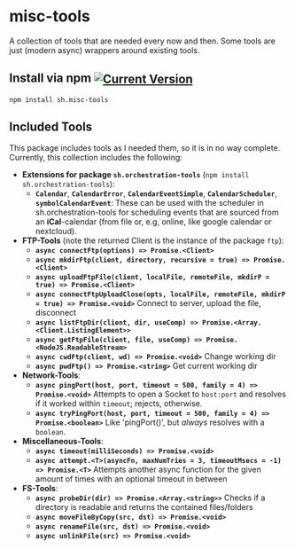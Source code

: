 # misc-tools
A collection of tools that are needed every now and then. Some tools are just (modern async) wrappers around existing tools.

## Install via npm <span style="vertical-align:middle">[![Current Version](https://img.shields.io/npm/v/sh.misc-tools.svg)](https://www.npmjs.com/package/sh.misc-tools)</span>
`npm install sh.misc-tools`

## Included Tools
This package includes tools as I needed them, so it is in no way complete. Currently, this collection includes the following:
* __Extensions for package `sh.orchestration-tools`__ (`npm install sh.orchestration-tools`):
	* __`Calendar`__, __`CalendarError`__, __`CalendarEventSimple`__,	__`CalendarScheduler`__, __`symbolCalendarEvent`__: These can be used with the scheduler in sh.orchestration-tools for scheduling events that are sourced from an __iCal__-calendar (from file or, e.g, online, like google calendar or nextcloud).
* __FTP-Tools__ (note the returned Client is the instance of the package `ftp`):
  * __`async connectFtp(options) => Promise.<Client>`__
  * __`async mkdirFtp(client, directory, recursive = true) => Promise.<Client>`__
  * __`async uploadFtpFile(client, localFile, remoteFile, mkdirP = true) => Promise.<Client>`__
  * __`async connectFtpUploadClose(opts, localFile, remoteFile, mkdirP = true) => Promise.<void>`__ Connect to server, upload the file, disconnect
  * __`async listFtpDir(client, dir, useComp) => Promise.<Array.<Client.ListingElement>>`__
  * __`async getFtpFile(client, file, useComp) => Promise.<NodeJS.ReadableStream>`__
  * __`async cwdFtp(client, wd) => Promise.<void>`__ Change working dir
  * __`async pwdFtp() => Promise.<string>`__ Get current working dir
* __Network-Tools__:
  * __`async pingPort(host, port, timeout = 500, family = 4) => Promise.<void>`__ Attempts to open a Socket to `host:port` and resolves if it worked within `timeout`; rejects, otherwise.
  * __`async tryPingPort(host, port, timeout = 500, family = 4) => Promise.<boolean>`__ Like 'pingPort()', but _always_ resolves with a `boolean`.
* __Miscellaneous-Tools__:
  * __`async timeout(milliSeconds) => Promise.<void>`__
  * __`async attempt.<T>(asyncFn, maxNumTries = 3, timeoutMsecs = -1) => Promise.<T>`__ Attempts another async function for the given amount of times with an optional timeout in between
* __FS-Tools__:
  * __`async probeDir(dir) => Promise.<Array.<string>>`__ Checks if a directory is readable and returns the contained files/folders
  * __`async moveFileByCopy(src, dst) => Promise.<void>`__
  * __`async renameFile(src, dst) => Promise.<void>`__
  * __`async unlinkFile(src) => Promise.<void>`__
